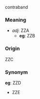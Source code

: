 contraband
### Meaning
+ _adj_: ZZA
	+ __eg__: ZZB

### Origin

ZZC

### Synonym

__eg__: ZZD

+ ZZE


